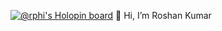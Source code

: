 [![@rphi's Holopin board](https://holopin.io/api/user/board?user=rphi)](https://holopin.io/@roshan_byte)
 👋 Hi, I’m Roshan Kumar
